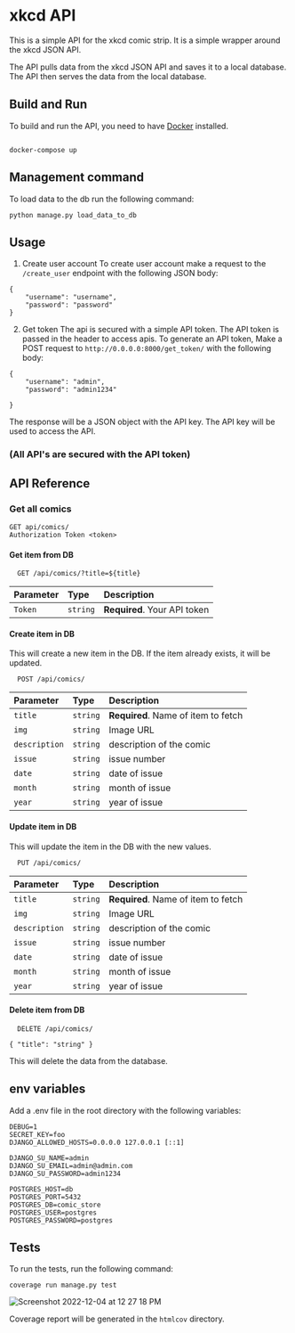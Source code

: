 # xkcd API

This is a simple API for the xkcd comic strip. It is a simple wrapper around the xkcd JSON API.

The API pulls data from the xkcd JSON API and saves it to a local database. The API then serves the data from the local database.
## Build and Run

To build and run the API, you need to have [Docker](https://www.docker.com/) installed.

```

docker-compose up

```

## Management command

To load data to the db run the following command:

```
python manage.py load_data_to_db
```

## Usage
1. Create user account
To create user account make a request to the `/create_user` endpoint with the following JSON body:
```
{
    "username": "username",
    "password": "password"
}
```
2. Get token
The api is secured with a simple API token. The API token is passed in the header to access apis.
To generate an API token, Make a POST request to `http://0.0.0.0:8000/get_token/` with the following body:
```
{
    "username": "admin",
    "password": "admin1234"

}
```

The response will be a JSON object with the API key. The API key will be used to access the API.

### (All API's are secured with the API token)

## API Reference

### Get all comics

```
GET api/comics/
Authorization Token <token>
```

#### Get  item from DB

```http
  GET /api/comics/?title=${title}
```

| Parameter | Type     | Description                  |
| :-------- | :------- |:-----------------------------|
| `Token ` | `string` | **Required**. Your API token |

#### Create item in DB
This will create a new item in the DB. If the item already exists, it will be updated.

```http
  POST /api/comics/
```

| Parameter     | Type     | Description                         |
|:--------------| :------- |:------------------------------------|
| `title`       | `string` | **Required**. Name of item to fetch |
| `img`         | `string` | Image URL                           |
| `description` | `string` | description of the comic            |
| `issue`       | `string` | issue number                        |
| `date`        | `string` | date of issue                       |
| `month`       | `string` | month of issue                      |
| `year`        | `string` | year of issue                       |

#### Update item in DB
This will update the item in the DB with the new values.

```http
  PUT /api/comics/
```

| Parameter     | Type     | Description                         |
|:--------------| :------- |:------------------------------------|
| `title`       | `string` | **Required**. Name of item to fetch |
| `img`         | `string` | Image URL                           |
| `description` | `string` | description of the comic            |
| `issue`       | `string` | issue number                        |
| `date`        | `string` | date of issue                       |
| `month`       | `string` | month of issue                      |
| `year`        | `string` | year of issue                       |

#### Delete item from DB

```http
  DELETE /api/comics/

{ "title": "string" }
```
This will delete the data from the database.

## env variables 
Add a .env file in the root directory with the following variables:
```
DEBUG=1
SECRET_KEY=foo
DJANGO_ALLOWED_HOSTS=0.0.0.0 127.0.0.1 [::1]

DJANGO_SU_NAME=admin
DJANGO_SU_EMAIL=admin@admin.com
DJANGO_SU_PASSWORD=admin1234

POSTGRES_HOST=db
POSTGRES_PORT=5432
POSTGRES_DB=comic_store
POSTGRES_USER=postgres
POSTGRES_PASSWORD=postgres

```
## Tests

To run the tests, run the following command:

```
coverage run manage.py test
```
![Screenshot 2022-12-04 at 12 27 18 PM](https://user-images.githubusercontent.com/36413448/205488168-4849fb90-984d-459f-b01c-5fd5316d179a.png)

Coverage report will be generated in the `htmlcov` directory.
